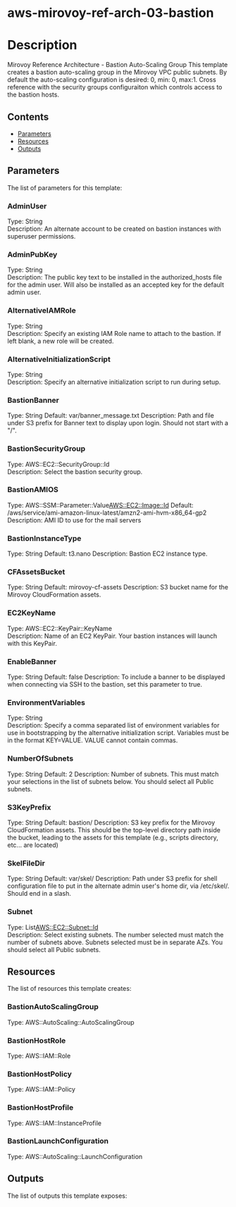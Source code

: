 # aws-mirovoy-ref-arch-03-bastion
# Description
Mirovoy Reference Architecture - Bastion Auto-Scaling Group This template creates a bastion auto-scaling group in the Mirovoy VPC public subnets. By default the auto-scaling configuration is desired: 0, min: 0, max:1. Cross reference with the security groups configuraiton which controls access to the bastion hosts.

## Contents
- [Parameters](#parameters)
- [Resources](#resources)
- [Outputs](#outputs)

## Parameters
The list of parameters for this template:

### AdminUser 
Type: String  
Description: An alternate account to be created on bastion instances with superuser permissions. 
### AdminPubKey 
Type: String  
Description: The public key text to be installed in the authorized_hosts file for the admin user. Will also be installed as an accepted key for the default admin user. 
### AlternativeIAMRole 
Type: String  
Description: Specify an existing IAM Role name to attach to the bastion. If left blank, a new role will be created. 
### AlternativeInitializationScript 
Type: String  
Description: Specify an alternative initialization script to run during setup. 
### BastionBanner 
Type: String 
Default: var/banner_message.txt 
Description: Path and file under S3 prefix for Banner text to display upon login. Should not start with a "/". 
### BastionSecurityGroup 
Type: AWS::EC2::SecurityGroup::Id  
Description: Select the bastion security group. 
### BastionAMIOS 
Type: AWS::SSM::Parameter::Value<AWS::EC2::Image::Id> 
Default: /aws/service/ami-amazon-linux-latest/amzn2-ami-hvm-x86_64-gp2 
Description: AMI ID to use for the mail servers 
### BastionInstanceType 
Type: String 
Default: t3.nano 
Description: Bastion EC2 instance type. 
### CFAssetsBucket 
Type: String 
Default: mirovoy-cf-assets 
Description: S3 bucket name for the Mirovoy CloudFormation assets. 
### EC2KeyName 
Type: AWS::EC2::KeyPair::KeyName  
Description: Name of an EC2 KeyPair. Your bastion instances will launch with this KeyPair. 
### EnableBanner 
Type: String 
Default: false 
Description: To include a banner to be displayed when connecting via SSH to the bastion, set this parameter to true. 
### EnvironmentVariables 
Type: String  
Description: Specify a comma separated list of environment variables for use in bootstrapping by the alternative initialization script. Variables must be in the format KEY=VALUE. VALUE cannot contain commas. 
### NumberOfSubnets 
Type: String 
Default: 2 
Description: Number of subnets. This must match your selections in the list of subnets below. You should select all Public subnets. 
### S3KeyPrefix 
Type: String 
Default: bastion/ 
Description: S3 key prefix for the Mirovoy CloudFormation assets. This should be the top-level directory path inside the bucket, leading to the assets for this template (e.g., scripts directory, etc... are located) 
### SkelFileDir 
Type: String 
Default: var/skel/ 
Description: Path under S3 prefix for shell configuration file to put in the alternate admin user's home dir, via /etc/skel/. Should end in a slash. 
### Subnet 
Type: List<AWS::EC2::Subnet::Id>  
Description: Select existing subnets. The number selected must match the number of subnets above. Subnets selected must be in separate AZs. You should select all Public subnets. 

## Resources
The list of resources this template creates:

### BastionAutoScalingGroup 
Type: AWS::AutoScaling::AutoScalingGroup  
### BastionHostRole 
Type: AWS::IAM::Role  
### BastionHostPolicy 
Type: AWS::IAM::Policy  
### BastionHostProfile 
Type: AWS::IAM::InstanceProfile  
### BastionLaunchConfiguration 
Type: AWS::AutoScaling::LaunchConfiguration  

## Outputs
The list of outputs this template exposes:

